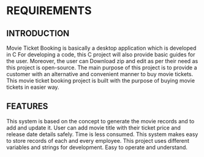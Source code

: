 # REQUIREMENTS
## INTRODUCTION
Movie Ticket Booking is basically a desktop application which is developed in C  For developing a code, this C project will also provide basic guides for the user. Moreover, the user can Download zip and edit as per their need as this project is open-source. The main purpose of this project is to provide a customer with an alternative and convenient manner to buy movie tickets. This movie ticket booking project is built with the purpose of buying movie tickets in easier way.
## FEATURES
This system is based on the concept to generate the movie records and to add and update it.
User can add movie title with their ticket price and release date details safely.
Time is less consumed.
This system makes easy to store records of each and every employee.
This project uses different variables and strings for development.
Easy to operate and understand.
